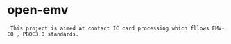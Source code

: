# open-emv
     This project is aimed at contact IC card processing which fllows EMV-CO , PBOC3.0 standards.

